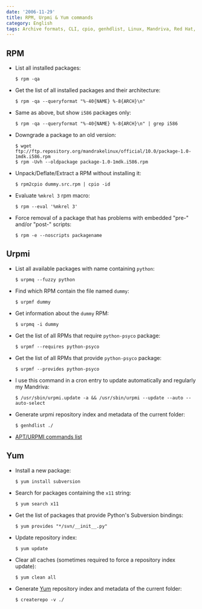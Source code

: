 ```yaml
---
date: '2006-11-29'
title: RPM, Urpmi & Yum commands
category: English
tags: Archive formats, CLI, cpio, genhdlist, Linux, Mandriva, Red Hat, RPM, urpmi, yum, cron
---
```


## RPM

- List all installed packages:

  ```shell-session
  $ rpm -qa
  ```

- Get the list of all installed packages and their architecture:

  ```shell-session
  $ rpm -qa --queryformat "%-40{NAME} %-8{ARCH}\n"
  ```

- Same as above, but show `i586` packages only:

  ```shell-session
  $ rpm -qa --queryformat "%-40{NAME} %-8{ARCH}\n" | grep i586
  ```

- Downgrade a package to an old version:

  ```shell-session
  $ wget ftp://ftp.repository.org/mandrakelinux/official/10.0/package-1.0-1mdk.i586.rpm
  $ rpm -Uvh --oldpackage package-1.0-1mdk.i586.rpm
  ```

- Unpack/Deflate/Extract a RPM without installing it:

  ```shell-session
  $ rpm2cpio dummy.src.rpm | cpio -id
  ```

- Evaluate `%mkrel 3` rpm macro:

  ```shell-session
  $ rpm --eval '%mkrel 3'
  ```

- Force removal of a package that has problems with embedded "pre-" and/or "post-" scripts:

  ```shell-session
  $ rpm -e --noscripts packagename
  ```

## Urpmi

- List all available packages with name containing `python`:

  ```shell-session
  $ urpmq --fuzzy python
  ```

- Find which RPM contain the file named `dummy`:

  ```shell-session
  $ urpmf dummy
  ```

- Get information about the `dummy` RPM:

  ```shell-session
  $ urpmq -i dummy
  ```

- Get the list of all RPMs that require `python-psyco` package:

  ```shell-session
  $ urpmf --requires python-psyco
  ```

- Get the list of all RPMs that provide `python-psyco` package:

  ```shell-session
  $ urpmf --provides python-psyco
  ```

- I use this command in a cron entry to update automatically and regularly my Mandriva:

  ```shell-session
  $ /usr/sbin/urpmi.update -a && /usr/sbin/urpmi --update --auto --auto-select
  ```

- Generate urpmi repository index and metadata of the current folder:

  ```shell-session
  $ genhdlist ./
  ```

- [APT/URPMI commands list](https://linux.ensimag.fr/urpmiapt.html)

## Yum

- Install a new package:

  ```shell-session
  $ yum install subversion
  ```

- Search for packages containing the `x11` string:

  ```shell-session
  $ yum search x11
  ```

- Get the list of packages that provide Python's Subversion bindings:

  ```shell-session
  $ yum provides "*/svn/__init__.py"
  ```

- Update repository index:

  ```shell-session
  $ yum update
  ```

- Clear all caches (sometimes required to force a repository index update):

  ```shell-session
  $ yum clean all
  ```

- Generate [Yum](https://yum.baseurl.org) repository index and metadata of the current folder:

  ```shell-session
  $ createrepo -v ./
  ```
